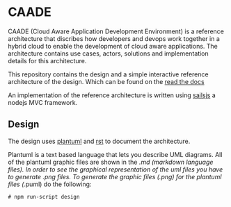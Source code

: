 # CAADE
CAADE (Cloud Aware Application Development Environment) is a reference architecture that discribes how
developers and devops work together in a hybrid cloud to enable the development of cloud aware applications.
The architecture contains use cases, actors, solutions and implementation details for
this architecture.

This repository contains the design and a simple interactive reference architecture of the design.
Which can be found on the [read the docs](http://caade.readthedocs.io)

An implementation of the reference architecture is written using [sailsjs](http://sailsjs.org/) a nodejs MVC framework.


## Design

The design uses [plantuml](http://plantuml.com/) and [rst](http://www.sphinx-doc.org/en/master/usage/restructuredtext/basics.html)
to document the architecture.

Plantuml is a text based language that lets you describe UML diagrams. 
All of the plantuml graphic files are shown in the *.md (markdown language files). 
In order to see the graphical representation of the uml files you have to generate *.png files.
To generate the graphic files (*.png) for the plantuml files (*.puml) do the following:
```
# npm run-script design
```

